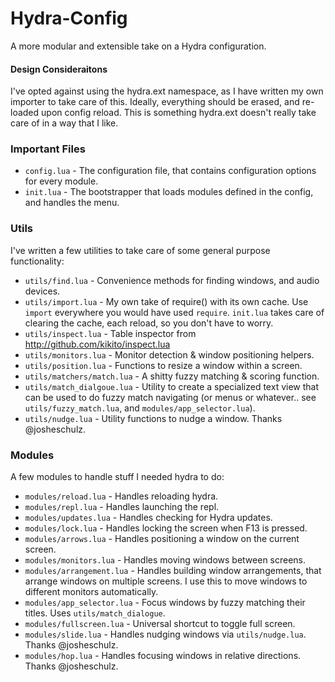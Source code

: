 Hydra-Config
============

A more modular and extensible take on a Hydra configuration. 

#### Design Consideraitons
 
I've opted against using the hydra.ext namespace, as I have written my own importer to take care of this. Ideally, everything should be erased, and re-loaded upon config reload. This is something hydra.ext doesn't really take care of in a way that I like.


### Important Files

 * `config.lua` - The configuration file, that contains configuration options for every module.
 * `init.lua` - The bootstrapper that loads modules defined in the config, and handles the menu. 
 
### Utils
I've written a few utilities to take care of some general purpose functionality: 

 * `utils/find.lua` - Convenience methods for finding windows, and audio devices. 
 * `utils/import.lua` - My own take of require() with its own cache. Use `import` everywhere you would have used `require`. `init.lua` takes care of clearing the cache, each reload, so you don't have to worry.
 * `utils/inspect.lua` - Table inspector from http://github.com/kikito/inspect.lua
 * `utils/monitors.lua` - Monitor detection & window positioning helpers.
 * `utils/position.lua` - Functions to resize a window within a screen.
 * `utils/matchers/match.lua` - A shitty fuzzy matching & scoring function.
 * `utils/match_dialgoue.lua` - Utility to create a specialized text view that can be used to do fuzzy match navigating (or menus or whatever.. see `utils/fuzzy_match.lua`, and `modules/app_selector.lua`).
 * `utils/nudge.lua` - Utility functions to nudge a window. Thanks @josheschulz.
 
### Modules 
A few modules to handle stuff I needed hydra to do:

* `modules/reload.lua` - Handles reloading hydra.
* `modules/repl.lua` - Handles launching the repl.
* `modules/updates.lua` - Handles checking for Hydra updates.
* `modules/lock.lua` - Handles locking the screen when F13 is pressed.
* `modules/arrows.lua` - Handles positioning a window on the current screen.
* `modules/monitors.lua` - Handles moving windows between screens. 
* `modules/arrangement.lua` - Handles building window arrangements, that arrange windows on multiple screens. I use this to move windows to different monitors automatically.
* `modules/app_selector.lua` - Focus windows by fuzzy matching their titles. Uses `utils/match_dialogue`.
* `modules/fullscreen.lua` - Universal shortcut to toggle full screen.
* `modules/slide.lua` - Handles nudging windows via `utils/nudge.lua`. Thanks @josheschulz.
* `modules/hop.lua` - Handles focusing windows in relative directions. Thanks @josheschulz.
